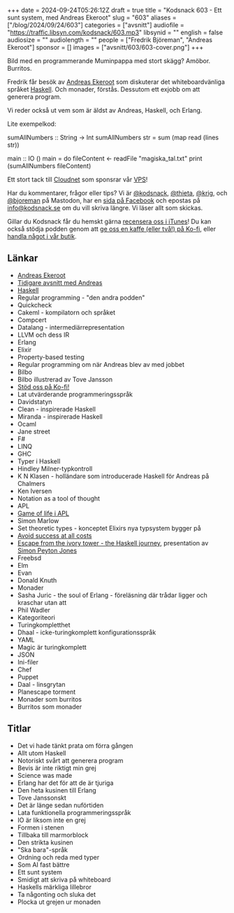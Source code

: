 +++
date = 2024-09-24T05:26:12Z
draft = true
title = "Kodsnack 603 - Ett sunt system, med Andreas Ekeroot"
slug = "603"
aliases = ["/blog/2024/09/24/603"]
categories = ["avsnitt"]
audiofile = "https://traffic.libsyn.com/kodsnack/603.mp3"
libsynid = ""
english = false
audiosize = ""
audiolength = ""
people = ["Fredrik Björeman", "Andreas Ekeroot"]
sponsor = []
images = ["avsnitt/603/603-cover.png"]
+++

Bild med en programmerande Muminpappa med stort skägg? Amöbor. Burritos.

Fredrik får besök av [Andreas Ekeroot](https://andreasekeroot.com/) som diskuterar det whiteboardvänliga språket [Haskell](https://en.wikipedia.org/wiki/Haskell). Och monader, förstås. Dessutom ett exjobb om att generera program.

Vi reder också ut vem som är äldst av Andreas, Haskell, och Erlang.

Lite exempelkod:

sumAllNumbers :: String -> Int
sumAllNumbers str = sum (map read (lines str))

main :: IO ()
main = do
  fileContent <- readFile "magiska_tal.txt"
  print (sumAllNumbers fileContent)

Ett stort tack till [Cloudnet](https://www.cloudnet.se) som sponsrar vår [VPS](https://en.wikipedia.org/wiki/Virtual_private_server)!

Har du kommentarer, frågor eller tips? Vi är [@kodsnack](https://social.podsnack.se/@kodsnack), [@thieta](https://6510.nu/@thieta), [@krig](https://6510.nu/@krig), och [@bjoreman](https://toot.cafe/@bjoreman) på Mastodon, har en [sida på Facebook](https://www.facebook.com/) och epostas på [info@kodsnack.se](mailto:info@kodsnack.se) om du vill skriva längre. Vi läser allt som skickas.

Gillar du Kodsnack får du hemskt gärna [recensera oss i iTunes](https://itunes.apple.com/se/podcast/kodsnack/id561631498?l=en)! Du kan också stödja podden genom att <a href="https://ko-fi.com/kodsnack" rel="payment">ge oss en kaffe (eller två!) på Ko-fi</a>, eller [handla något i vår butik](https://shop.spreadshirt.se/kodsnack/).

## Länkar
* [Andreas Ekeroot](https://andreasekeroot.com/)
* [Tidigare avsnitt med Andreas](https://kodsnack.se/people/andreas-ekeroot/)
* [Haskell](https://en.wikipedia.org/wiki/Haskell)
* Regular programming - "den andra podden"
* Quickcheck
* Cakeml - kompilatorn och språket
* Compcert
* Datalang - intermediärrepresentation
* LLVM och dess IR
* Erlang
* Elixir
* Property-based testing
* Regular programming om när Andreas blev av med jobbet
* Bilbo
* Bilbo illustrerad av Tove Jansson
* [Stöd oss på Ko-fi!](https://ko-fi.com/kodsnack)
* Lat utvärderande programmeringsspråk
* Davidstatyn
* Clean - inspirerade Haskell
* Miranda - inspirerade Haskell
* Ocaml
* Jane street
* F#
* LINQ
* GHC
* Typer i Haskell
* Hindley Milner-typkontroll
* K N Klasen - holländare som introducerade Haskell för Andreas på Chalmers
* Ken Iversen
* Notation as a tool of thought
* APL
* [Game of life i APL](https://www.youtube.com/watch?v=a9xAKttWgP4)
* Simon Marlow
* Set theoretic types - konceptet Elixirs nya typsystem bygger på
* [Avoid success at all costs](https://haskell.foundation/whitepaper/)
* [Escape from the ivory tower - the Haskell journey](https://www.youtube.com/watch?v=re96UgMk6GQ), presentation av [Simon Peyton Jones](https://en.wikipedia.org/wiki/Simon_Peyton_Jones)
* Freebsd
* Elm
* Evan
* Donald Knuth
* Monader
* Sasha Juric - the soul of Erlang - föreläsning där trådar ligger och kraschar utan att 
* Phil Wadler
* Kategoriteori
* Turingkompletthet
* Dhaal - icke-turingkomplett konfigurationsspråk
* YAML
* Magic är turingkomplett
* JSON
* Ini-filer
* Chef
* Puppet
* Daal - linsgrytan
* Planescape torment
* Monader som burritos
* Burritos som monader

## Titlar
* Det vi hade tänkt prata om förra gången
* Allt utom Haskell
* Notoriskt svårt att generera program
* Bevis är inte riktigt min grej
* Science was made
* Erlang har det för att de är tjuriga
* Den heta kusinen till Erlang
* Tove Janssonskt
* Det är länge sedan nuförtiden
* Lata funktionella programmeringsspråk
* IO är liksom inte en grej
* Formen i stenen
* Tillbaka till marmorblock
* Den strikta kusinen
* "Ska bara"-språk
* Ordning och reda med typer
* Som AI fast bättre
* Ett sunt system
* Smidigt att skriva på whiteboard
* Haskells märkliga lillebror
* Ta någonting och sluka det
* Plocka ut grejen ur monaden